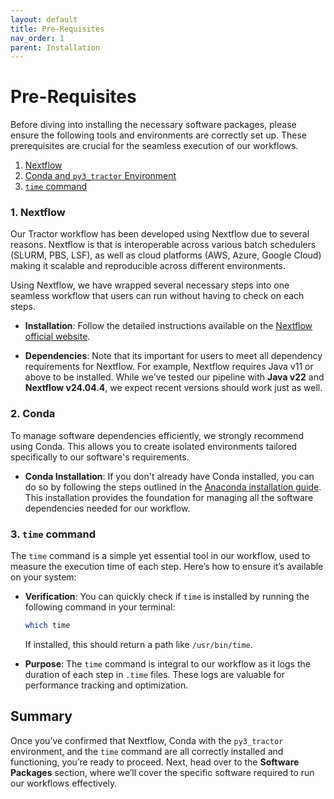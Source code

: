 ```yaml
---
layout: default
title: Pre-Requisites
nav_order: 1
parent: Installation
---
```


# Pre-Requisites

Before diving into installing the necessary software packages, please ensure the following tools and environments are correctly set up. These prerequisites are crucial for the seamless execution of our workflows.

1. [Nextflow](#1-nextflow)
2. [Conda and `py3_tractor` Environment](#2-conda-and-py3_tractor-environment)
3. [`time` command](#3-time-command)

### 1. Nextflow

Our Tractor workflow has been developed using Nextflow due to several reasons. Nextflow is that is interoperable across various batch schedulers (SLURM, PBS, LSF), as well as cloud platforms (AWS, Azure, Google Cloud) making it scalable and reproducible across different environments.

Using Nextflow, we have wrapped several necessary steps into one seamless workflow that users can run without having to check on each steps.

- **Installation**: Follow the detailed instructions available on the [Nextflow official website](https://www.nextflow.io/docs/latest/install.html).
  
- **Dependencies**: Note that its important for users to meet all dependency requirements for Nextflow. For example, Nextflow requires Java v11 or above to be installed. While we've tested our pipeline with **Java v22** and **Nextflow v24.04.4**, we expect recent versions should work just as well. 


### 2. Conda

To manage software dependencies efficiently, we strongly recommend using Conda. This allows you to create isolated environments tailored specifically to our software's requirements.

- **Conda Installation**: If you don't already have Conda installed, you can do so by following the steps outlined in the [Anaconda installation guide](https://docs.anaconda.com/anaconda/install/). This installation provides the foundation for managing all the software dependencies needed for our workflow.


### 3. `time` command

The `time` command is a simple yet essential tool in our workflow, used to measure the execution time of each step. Here’s how to ensure it’s available on your system:

- **Verification**: You can quickly check if `time` is installed by running the following command in your terminal:
  ```bash
  which time
  ```
  If installed, this should return a path like `/usr/bin/time`.

- **Purpose**: The `time` command is integral to our workflow as it logs the duration of each step in `.time` files. These logs are valuable for performance tracking and optimization.

## Summary

Once you’ve confirmed that Nextflow, Conda with the `py3_tractor` environment, and the `time` command are all correctly installed and functioning, you’re ready to proceed. Next, head over to the **Software Packages** section, where we’ll cover the specific software required to run our workflows effectively. 
